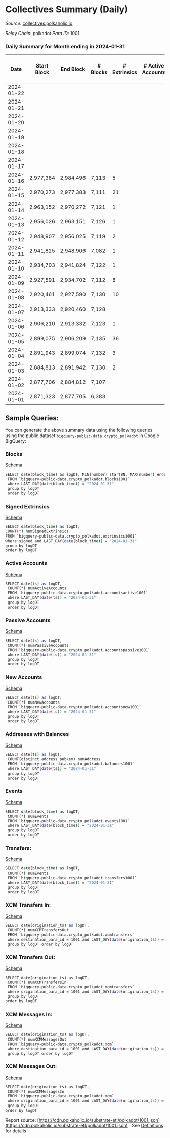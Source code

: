 # Collectives Summary (Daily)

_Source_: [collectives.polkaholic.io](https://collectives.polkaholic.io)

*Relay Chain*: polkadot
*Para ID*: 1001



### Daily Summary for Month ending in 2024-01-31


| Date    | Start Block | End Block | # Blocks | # Extrinsics | # Active Accounts | # Passive Accounts | # New Accounts | # Addresses | # Events  | # Transfers ($USD) | # XCM Transfers In ($USD) | # XCM Transfers Out ($USD) | # XCM In | # XCM Out | Issues |
|---------|-------------|-----------|----------|--------------|-------------------|--------------------|----------------|-------------|-----------|--------------------|---------------------------|----------------------------|----------|-----------|--------|
| 2024-01-22 |  |  |  |  |  |  |  |  |  |   |   |   |  |  |  |
| 2024-01-21 |  |  |  |  |  |  |  |  |  |   |   |   |  |  |  |
| 2024-01-20 |  |  |  |  |  |  |  |  |  |   |   |   |  |  |  |
| 2024-01-19 |  |  |  |  |  |  |  | 80 |  |   |   |   |  |  |  |
| 2024-01-18 |  |  |  |  |  |  |  | 79 |  |   |   |   |  |  |  |
| 2024-01-17 |  |  |  |  |  |  |  | 77 |  |   |   |   |  |  |  |
| 2024-01-16 | 2,977,384 | 2,984,496 | 7,113 | 5 |  |  |  | 77 | 14,247 |   |   |   |  |  |  |
| 2024-01-15 | 2,970,273 | 2,977,383 | 7,111 | 21 |  |  |  | 77 | 14,329 | 4 ($172.50) |   |   |  | 1 |  |
| 2024-01-14 | 2,963,152 | 2,970,272 | 7,121 | 1 |  |  |  | 76 | 14,249 |   |   |   |  |  |  |
| 2024-01-13 | 2,956,026 | 2,963,151 | 7,126 | 1 |  |  |  | 76 | 14,258 |   |   |   |  |  |  |
| 2024-01-12 | 2,948,907 | 2,956,025 | 7,119 | 2 |  |  |  | 76 | 14,260 |   |   |   |  |  |  |
| 2024-01-11 | 2,941,825 | 2,948,906 | 7,082 | 1 |  |  |  | 76 | 14,178 |   |   |   |  |  |  |
| 2024-01-10 | 2,934,703 | 2,941,824 | 7,122 | 1 |  |  |  | 76 | 14,283 | 26 ($0.03) |   |   | 1 |  |  |
| 2024-01-09 | 2,927,591 | 2,934,702 | 7,112 | 8 |  |  |  | 75 | 14,266 |   |   |   |  |  |  |
| 2024-01-08 | 2,920,461 | 2,927,590 | 7,130 | 10 |  |  |  | 75 | 14,309 |   |   |   |  |  |  |
| 2024-01-07 | 2,913,333 | 2,920,460 | 7,128 |  |  |  |  | 75 | 14,260 |   |   |   |  |  |  |
| 2024-01-06 | 2,906,210 | 2,913,332 | 7,123 | 1 |  |  |  | 75 | 14,259 |   |   |   |  |  |  |
| 2024-01-05 | 2,899,075 | 2,906,209 | 7,135 | 36 |  |  |  | 75 | 14,413 |   |   |   |  |  |  |
| 2024-01-04 | 2,891,943 | 2,899,074 | 7,132 | 3 |  |  |  | 75 | 14,325 | 26 ($0.03) |   |   |  |  |  |
| 2024-01-03 | 2,884,813 | 2,891,942 | 7,130 | 2 |  |  |  | 74 | 14,301 | 26 ($0.03) |   |   | 1 |  |  |
| 2024-01-02 | 2,877,706 | 2,884,812 | 7,107 |  |  |  |  | 73 | 14,218 |   |   |   |  |  |  |
| 2024-01-01 | 2,871,323 | 2,877,705 | 6,383 |  |  |  |  | 73 | 12,769 |   |   |   |  |  |  |

## Sample Queries:
You can generate the above summary data using the following queries using the public dataset `bigquery-public-data.crypto_polkadot` in Google BigQuery:


### Blocks 

[Schema](https://github.com/colorfulnotion/substrate-etl/blob/main/schema/blocks.json)

```bash
SELECT date(block_time) as logDT, MIN(number) startBN, MAX(number) endBN, COUNT(*) numBlocks 
 FROM `bigquery-public-data.crypto_polkadot.blocks1001`  
 where LAST_DAY(date(block_time)) = "2024-01-31" 
 group by logDT 
 order by logDT
```

### Signed Extrinsics 

[Schema](https://github.com/colorfulnotion/substrate-etl/blob/main/schema/extrinsics.json)

```bash
SELECT date(block_time) as logDT, 
COUNT(*) numSignedExtrinsics 
FROM `bigquery-public-data.crypto_polkadot.extrinsics1001`  
where signed and LAST_DAY(date(block_time)) = "2024-01-31" 
group by logDT 
order by logDT
```

### Active Accounts 

[Schema](https://github.com/colorfulnotion/substrate-etl/blob/main/schema/accountsactive.json)

```bash
SELECT date(ts) as logDT, 
 COUNT(*) numActiveAccounts 
 FROM `bigquery-public-data.crypto_polkadot.accountsactive1001` 
 where LAST_DAY(date(ts)) = "2024-01-31" 
 group by logDT 
 order by logDT
```

### Passive Accounts 

[Schema](https://github.com/colorfulnotion/substrate-etl/blob/main/schema/accountspassive.json)

```bash
SELECT date(ts) as logDT, 
 COUNT(*) numPassiveAccounts 
 FROM `bigquery-public-data.crypto_polkadot.accountspassive1001` 
 where LAST_DAY(date(ts)) = "2024-01-31" 
 group by logDT 
 order by logDT
```

### New Accounts 

[Schema](https://github.com/colorfulnotion/substrate-etl/blob/main/schema/accountsnew.json)

```bash
SELECT date(ts) as logDT, 
 COUNT(*) numNewAccounts 
 FROM `bigquery-public-data.crypto_polkadot.accountsnew1001` 
 where LAST_DAY(date(ts)) = "2024-01-31" 
 group by logDT
 order by logDT
```

### Addresses with Balances 

[Schema](https://github.com/colorfulnotion/substrate-etl/blob/main/schema/balances.json)

```bash
SELECT date(ts) as logDT,
 COUNT(distinct address_pubkey) numAddress 
 FROM `bigquery-public-data.crypto_polkadot.balances1001` 
 where LAST_DAY(date(ts)) = "2024-01-31" 
 group by logDT 
 order by logDT
```

### Events 

[Schema](https://github.com/colorfulnotion/substrate-etl/blob/main/schema/events.json)

```bash
SELECT date(block_time) as logDT, 
 COUNT(*) numEvents 
 FROM `bigquery-public-data.crypto_polkadot.events1001` 
 where LAST_DAY(date(block_time)) = "2024-01-31" 
 group by logDT 
 order by logDT
```

### Transfers:

[Schema](https://github.com/colorfulnotion/substrate-etl/blob/main/schema/transfers.json)

```bash
SELECT date(block_time) as logDT, 
 COUNT(*) numEvents 
 FROM `bigquery-public-data.crypto_polkadot.transfers1001` 
 where LAST_DAY(date(block_time)) = "2024-01-31" 
 group by logDT 
 order by logDT
```

### XCM Transfers In: 

[Schema](https://github.com/colorfulnotion/substrate-etl/blob/main/schema/xcmtransfers.json)

```bash
SELECT date(origination_ts) as logDT, 
 COUNT(*) numXCMTransfersOut 
 FROM `bigquery-public-data.crypto_polkadot.xcmtransfers` 
 where destination_para_id = 1001 and LAST_DAY(date(origination_ts)) = "2024-01-31" 
 group by logDT order by logDT
```

### XCM Transfers Out: 

[Schema](https://github.com/colorfulnotion/substrate-etl/blob/main/schema/xcmtransfers.json)

```bash
SELECT date(origination_ts) as logDT, 
 COUNT(*) numXCMTransfersIn 
 FROM `bigquery-public-data.crypto_polkadot.xcmtransfers` 
 where origination_para_id = 1001 and LAST_DAY(date(origination_ts)) = "2024-01-31" 
 group by logDT 
order by logDT
```

### XCM Messages In: 

[Schema](https://github.com/colorfulnotion/substrate-etl/blob/main/schema/xcm.json)

```bash
SELECT date(origination_ts) as logDT, 
 COUNT(*) numXCMMessagesOut 
 FROM `bigquery-public-data.crypto_polkadot.xcm` 
 where destination_para_id = 1001 and LAST_DAY(date(origination_ts)) = "2024-01-31" 
 group by logDT order by logDT
```

### XCM Messages Out: 

[Schema](https://github.com/colorfulnotion/substrate-etl/blob/main/schema/xcm.json)

```bash
SELECT date(origination_ts) as logDT, 
 COUNT(*) numXCMMessagesIn 
 FROM `bigquery-public-data.crypto_polkadot.xcm` 
 where origination_para_id = 1001 and LAST_DAY(date(origination_ts)) = "2024-01-31" 
 group by logDT 
order by logDT
```


Report source: [https://cdn.polkaholic.io/substrate-etl/polkadot/1001.json](https://cdn.polkaholic.io/substrate-etl/polkadot/1001.json) | See [Definitions](/DEFINITIONS.md) for details
